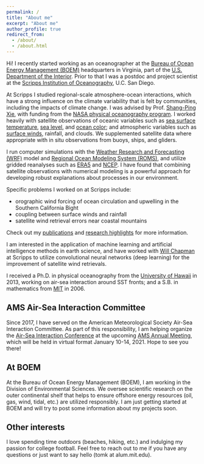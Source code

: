 ```yaml
---
permalink: /
title: "About me"
excerpt: "About me"
author_profile: true
redirect_from: 
  - /about/
  - /about.html
---
```


Hi! I recently started working as an oceanographer at the [Bureau of Ocean Energy Management (BOEM)](https://www.boem.gov) headquarters in Virginia, part of the [U.S. Department of the Interior](https://www.doi.gov). Prior to that I was a postdoc and project scientist at the [Scripps Institution of Oceanography](https://scripps.ucsd.edu), U.C. San Diego.

At Scripps I studied regional-scale atmosphere-ocean interactions, which have a strong influence on the climate variability that is felt by communities, including the impacts of climate change. I was advised by Prof. [Shang-Ping Xie](https://sxie.scrippsprofiles.ucsd.edu/), with funding from the [NASA physical oceanography program](https://science.nasa.gov/earth-science/oceanography/physical-ocean). I worked heavily with satellite observations of oceanic variables such as [sea surface temperature](http://www.remss.com/measurements/sea-surface-temperature/), [sea level](https://sealevel.jpl.nasa.gov/missions/), and [ocean color](https://oceancolor.gsfc.nasa.gov/); and atmospheric variables such as [surface winds](https://winds.jpl.nasa.gov/missions/quikscat/), rainfall, and clouds. We supplemented satellite data where appropriate with in situ observations from buoys, ships, and gliders.

I run computer simulations with the [Weather Research and Forecasting (WRF)](https://github.com/wrf-model) model and [Regional Ocean Modeling System (ROMS)](https://www.myroms.org/), and utilize gridded reanalyses such as [ERA5](https://www.ecmwf.int/en/forecasts/datasets/reanalysis-datasets/era5) and [NCEP](https://climatedataguide.ucar.edu/climate-data/ncep-reanalysis-r2). I have found that combining satellite observations with numerical modeling is a powerful approach for developing robust explanations about processes in our environment. 

Specific problems I worked on at Scripps include:
* orographic wind forcing of ocean circulation and upwelling in the Southern California Bight
* coupling between surface winds and rainfall
* satellite wind retrieval errors near coastal mountains

Check out my [publications](publications/) and [research highlights](research/) for more information.

I am interested in the application of machine learning and artificial intelligence methods in earth science, and have worked with [Will Chapman](https://scholar.google.com/citations?user=C1ox2CEAAAAJ) at Scripps to utilize convolutional neural networks (deep learning) for the improvement of satellite wind retrievals.

I received a Ph.D. in physical oceanography from the [University of Hawaii](http://www.soest.hawaii.edu/oceanography/index.html) in 2013, working on air-sea interaction around SST fronts; and a S.B. in mathematics from [MIT](https://math.mit.edu/index.php) in 2006. 


AMS Air-Sea Interaction Committee
------
Since 2017, I have served on the American Meteorological Society Air-Sea Interaction Committee. As part of this responsibility, I am helping organize the [Air-Sea Interaction Conference](https://annual.ametsoc.org/index.cfm/2021/program-events/conferences-and-symposia/22nd-conference-on-air-sea-interaction/) at the upcoming [AMS Annual Meeting](https://annual.ametsoc.org/index.cfm/2021/), which will be held in virtual format January 10-14, 2021. Hope to see you there!


At BOEM
------
At the Bureau of Ocean Energy Management (BOEM), I am working in the Division of Environmental Sciences. We oversee scientific research on the outer continental shelf that helps to ensure offshore energy resources (oil, gas, wind, tidal, etc.) are utilized responsibly. I am just getting started at BOEM and will try to post some information about my projects soon.


Other interests
------
I love spending time outdoors (beaches, hiking, etc.) and indulging my passion for college football. Feel free to reach out to me if you have any questions or just want to say hello (tomk at alum.mit.edu).


